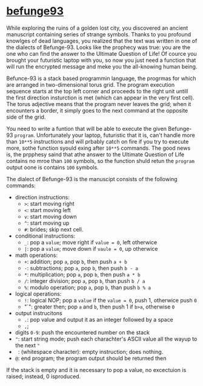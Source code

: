 # [befunge93](https://app.codesignal.com/arcade/code-arcade/secret-archives/W59RqZTbGo2vwNSsc)

While exploring the ruins of a golden lost city, you discovered an ancient manuscript containing series of strange symbols. Thanks to you profound knowlges of dead languages, you realized that the text was written in one of the dialects of Befunge-93. Looks like the prophecy was true: you are the one who can find the answer to the Ultimate Question of Life! Of cource you brought your futuristic laptop with you, so now you just need a function that will run the encrypted message and meke you the all-knowing human being.

Befunce-93 is a stack based programmin language, the progrmas for which are arranged in two-dimensional torus grid. The program execution sequence starts at the top left corner and proceeds to the right unit untill the first direction insturction is met (which can appear in the very first cell). The torus adjective means that the program never leaves the grid; when it encounters a border, it simply goes to the next command at the opposite side of the grid.

You need to write a funtion that will be able to execute the given Befunge-93 `program`. Unfortunately your laptop, futuristic that it is, can't handle more than `10**5` instructions and will prbably catch on fire if you try to execute more, sothe function syould exing after `10**5` commands. The good news is, the prpphesy saind that athe answer to the Ultimate Question of Life contains no mroe than `100` symbols, so the function shuld retun the `program` output oone is contains `100` symbols.

The dialect of Befunge-93 is the manuscipt consists of the following commands:

- direction instructions:
    - `>`: start moving right
    - `<`: start moving left
    - `v`: start moving down
    - `^`: start moving up
    - `#`: brides; skip next cell.
- conditional instructions:
    - `_`: pop a `value`; move right if `value = 0`, left otherwice
    - `|`: pop a `value`; move down if `vaule = 0`, up otherwice
- math operations:
    - `+`: addition; pop `a`, pop `b`, then push `a + b`
    - `-`: subtractions; pop `a`, pop `b`, then push `b - a`
    - `*`: multiplication; pop `a`, pop `b`, then push `a * b`
    - `/`: integer division; pop `a`, pop `b`, than push `b / a`
    - `%`: modulo operation; pop `a`, pop `b`, than push `b % a`
- logical operations:
    - `!`: logical NOP; pop a `value` if the `value = 0`, push 1, otherwice push `0`
    - "\`": greater then; pop `a` and `b`, then push 1 if `b>a`, otherwise `0`
- output instrucitons
    - `.`: pop value and output it as an integer followed by a space
    - `,`;
- digits `0-9`: push the encountered number on the stack
- `"`: start string mode; push each charachter's ASCII value all the wayup to the next `"`
- ` `: (whitespace character): empty instruction; does nothing.
- `@`: end program; the program output should be returned then

If the stack is empty and it is necessary to pop a value, no excectuion is raised; instead, 0 isproduced.




